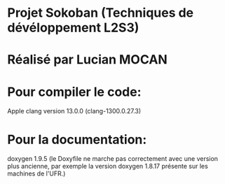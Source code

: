 # Projet Sokoban (Techniques de dévéloppement L2S3)

# Réalisé par Lucian MOCAN

# Pour compiler le code:
Apple clang version 13.0.0 (clang-1300.0.27.3)

# Pour la documentation:
doxygen 1.9.5 (le Doxyfile ne marche pas correctement avec une version plus ancienne, par exemple la version doxygen 1.8.17 présente sur les machines de l'UFR.)